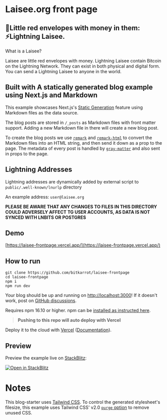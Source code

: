 # Laisee.org front page 

## 🧧Little red envelopes with money in them: ⚡Lightning Laisee.
What is a Laisee?

Laisee are little red envelopes with money. Lightning Laisee contain Bitcoin on the Lightning Network. They can exist in both physical and digital form. You can send a Lightning Laisee to anyone in the world.

## Built with A statically generated blog example using Next.js and Markdown

This example showcases Next.js's [Static Generation](https://nextjs.org/docs/basic-features/pages) feature using Markdown files as the data source.

The blog posts are stored in `/_posts` as Markdown files with front matter support. Adding a new Markdown file in there will create a new blog post.

To create the blog posts we use [`remark`](https://github.com/remarkjs/remark) and [`remark-html`](https://github.com/remarkjs/remark-html) to convert the Markdown files into an HTML string, and then send it down as a prop to the page. The metadata of every post is handled by [`gray-matter`](https://github.com/jonschlinkert/gray-matter) and also sent in props to the page.

## Lightning Addresses

Lightning addresses are dynamically added by external script to `public/.well-known/lnurlp` directory

An example address: `user@laisee.org`

**PLEASE BE AWARE THAT ANY CHANGES TO FILES IN THIS DIRECTORY 
COULD ADVERSELY AFFECT TG USER ACCOUNTS, 
AS DATA IS NOT SYNCED WITH LNBITS OR POSTGRES**

## Demo

[https://laisee-frontpage.vercel.app/](https://laisee-frontpage.vercel.app/)


## How to run

```
git clone https://github.com/bitkarrot/laisee-frontpage
cd laisee-frontpage
npm i
npm run dev 
```

Your blog should be up and running on [http://localhost:3000](http://localhost:3000)! If it doesn't work, post on [GitHub discussions](https://github.com/vercel/next.js/discussions).

Requires npm 16.10 or higher. npm can be [installed as instructed here](https://www.linode.com/docs/guides/how-to-install-use-node-version-manager-nvm/).


> **Pushing to this repo will auto deploy with Vercel**

Deploy it to the cloud with [Vercel](https://vercel.com/new?utm_source=github&utm_medium=readme&utm_campaign=next-example) ([Documentation](https://nextjs.org/docs/deployment)).

## Preview

Preview the example live on [StackBlitz](http://stackblitz.com/):

[![Open in StackBlitz](https://developer.stackblitz.com/img/open_in_stackblitz.svg)](https://stackblitz.com/github/bitkarrot/laisee-frontpage)



# Notes

This blog-starter uses [Tailwind CSS](https://tailwindcss.com). To control the generated stylesheet's filesize, this example uses Tailwind CSS' v2.0 [`purge` option](https://tailwindcss.com/docs/controlling-file-size/#removing-unused-css) to remove unused CSS.
